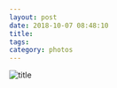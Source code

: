 ```yaml
---
layout: post
date: 2018-10-07 08:48:10
title: 
tags:
category: photos
---
```


![title](/assets/photoblog/eclipse.jpg)